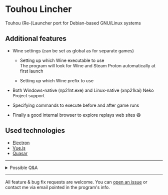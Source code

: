 # Touhou Lincher
Touhou (Re-)Launcher port for Debian-based GNU/Linux systems

## Additional features
+ Wine settings (can be set as global as for separate games)
  + Setting up which Wine executable to use\
  The program will look for Wine and Steam Proton automatically at first launch

  + Setting up which Wine prefix to use

+ Both Windows-native (np21nt.exe) and Linux-native (xnp21kai) Neko Project support

+ Specifying commands to execute before and after game runs

+ Finally a good internal browser to explore replays web sites 😄

## Used technologies
+ [Electron](https://github.com/electron/electron)
+ [Vue.js](https://github.com/vuejs/vue)
+ [Quasar](https://github.com/quasarframework/quasar)
---
<details><summary>
Possible Q&A
</summary><div>

- Q: I can't see the launcher's icon in menu\
A: This is beacause of a known electron bug: [https://github.com/trezor/trezor-suite/issues/3395](https://github.com/trezor/trezor-suite/issues/3395). It's fix is still in progress. 

- Q: Can I add a translation of the program to my language?\
A: Feel free to create a pull request. All translations are on top of .vue files. The format is pretty straight-forward, but if you have problems, you can always contact me via email pointed in the program's info and I will send you clear strings to be translated. 

- Q: A running WebKit examplar just for runnning Touhou Games? U MAD?\
A: This program contains not so much "background" logic and the most of work is building the UI. Nowadays all of ways of building UI are far less perfect than web front-end tools. Dealing with event-based UI technologies is pretty painful and requires more care about details and more time as the result. After all, we all want faster features delivery, right? 🙃

</div></details>

---

All feature & bug fix requests are welcome. You can [open an issue](https://github.com/SniperJoe/touhou-lincher/issues) or contact me via email pointed in the program's info.
